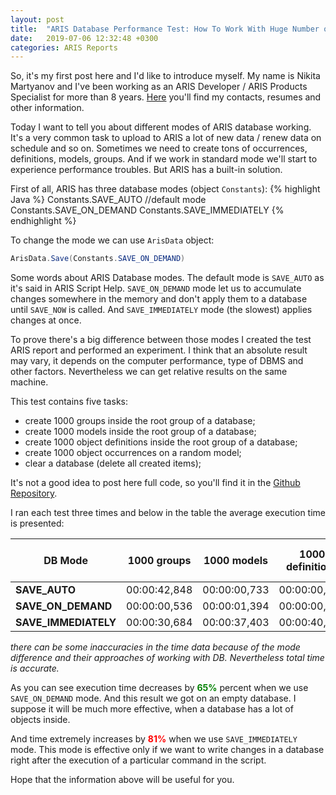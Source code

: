 ```yaml
---
layout: post
title:  "ARIS Database Performance Test: How To Work With Huge Number of Objects"
date:   2019-07-06 12:32:48 +0300
categories: ARIS Reports
---
```

So, it's my first post here and I'd like to introduce myself. My name is Nikita Martyanov and I've been working as an ARIS Developer / ARIS Products Specialist for more than 8 years. [Here][here] you'll find my contacts, resumes and other information.

Today I want to tell you about different modes of ARIS database working. It's a very common task to upload to ARIS a lot of new data / renew data on schedule and so on. Sometimes we need to create tons of occurrences, definitions, models, groups. And if we work in standard mode we'll start to experience performance troubles. But ARIS has a built-in solution.

First of all, ARIS has three database modes (object `Constants`):
{% highlight Java %}
Constants.SAVE_AUTO //default mode
Constants.SAVE_ON_DEMAND
Constants.SAVE_IMMEDIATELY
{% endhighlight %}

To change the mode we can use `ArisData` object:
```java
ArisData.Save(Constants.SAVE_ON_DEMAND)
```

Some words about ARIS Database modes. The default mode is `SAVE_AUTO` as it's said in ARIS Script Help. `SAVE_ON_DEMAND` mode let us to accumulate changes somewhere in the memory and don't apply them to a database until `SAVE_NOW` is called. And `SAVE_IMMEDIATELY` mode (the slowest) applies changes at once.

To prove there's a big difference between those modes I created the test ARIS report and performed an experiment.
I think that an absolute result may vary, it depends on the computer performance, type of DBMS and other factors. Nevertheless we can get relative results on the same machine.

This test contains five tasks:
- create 1000 groups inside the root group of a database;
- create 1000 models inside the root group of a database;
- create 1000 object definitions inside the root group of a database;
- create 1000 object occurrences on a random model;
- clear a database (delete all created items);

It's not a good idea to post here full code, so you'll find it in the [Github Repository][test_code].

I ran each test three times and below in the table the average execution time is presented:

| DB Mode | 1000 groups | 1000 models | 1000 definitions | 1000 occurrences | Clear a database | Total time | Total time change |
|---|---|---|---|---|---|---|---|
|<span style="font-weight:bold">SAVE_AUTO</span>|00:00:42,848|00:00:00,733|00:00:00,322|00:01:35,659|00:01:42,450|00:04:02,013| <span style="color:blue">100%</span> |
|<span style="font-weight:bold">SAVE_ON_DEMAND</span>|00:00:00,536|00:00:01,394|00:00:00,119|00:00:38,568|00:00:39,868|00:01:25,031| <span style="color:green">~-65%</span> |
|<span style="font-weight:bold">SAVE_IMMEDIATELY</span>|00:00:30,684|00:00:37,403|00:00:40,661|00:01:32,435|00:03:57,794|00:07:18,978| <span style="color:red">~+81%</span> |

*there can be some inaccuracies in the time data because of the mode difference and their approaches of working with DB. Nevertheless total time is accurate.*

As you can see execution time decreases by <span style="color:green; font-weight:bold">65%</span> percent when we use `SAVE_ON_DEMAND` mode. And this result we got on an empty database. I suppose it will be much more effective, when a database has a lot of objects inside.

And time extremely increases by <span style="color:red; font-weight:bold">81%</span> when we use `SAVE_IMMEDIATELY` mode. This mode is effective only if we want to write changes in a database right after the execution of a particular command in the script.

Hope that the information above will be useful for you.

[here]: https://kitmarty.github.io/
[test_code]: https://github.com/kitmarty/ARIS-Database-Performance-Test/blob/master/ARIS%20Database%20Performance%20Test.js

